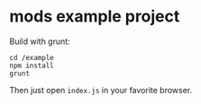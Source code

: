 mods example project
====
Build with grunt:
```
cd /example
npm install
grunt
```

Then just open `index.js` in your favorite browser.
